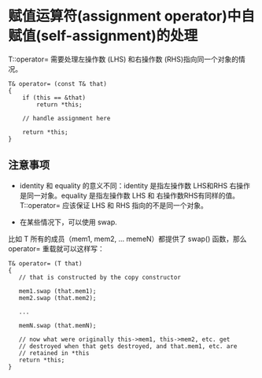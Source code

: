 # 赋值运算符(assignment operator)中自赋值(self-assignment)的处理

T::operator= 需要处理左操作数 (LHS) 和右操作数 (RHS)指向同一个对象的情况。


    T& operator= (const T& that)
    {
        if (this == &that)
            return *this;

        // handle assignment here

        return *this;
    }

## 注意事项

* identity 和 equality 的意义不同：identity 是指左操作数 LHS和RHS 右操作是同一对象。equality 是指左操作数 LHS 和 右操作数RHS有同样的值。 T::operator= 应该保证 LHS 和 RHS 指向的不是同一个对象。


* 在某些情况下，可以使用 swap. 

比如 T 所有的成员（mem1, mem2, ... memeN）都提供了 swap() 函数，那么 operator= 重载就可以这样写：    
        
    T& operator= (T that)
    {
       // that is constructed by the copy constructor

       mem1.swap (that.mem1);
       mem2.swap (that.mem2);

       ...

       memN.swap (that.memN);
 
       // now what were originally this->mem1, this->mem2, etc. get
       // destroyed when that gets destroyed, and that.mem1, etc. are
       // retained in *this 
       return *this;
    }
